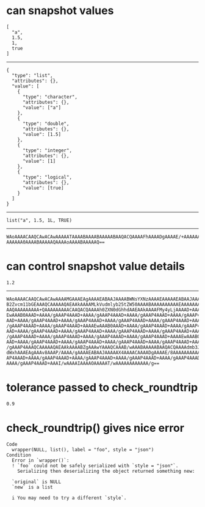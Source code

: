 # can snapshot values

    [
      "a",
      1.5,
      1,
      true
    ]

---

    {
      "type": "list",
      "attributes": {},
      "value": [
        {
          "type": "character",
          "attributes": {},
          "value": ["a"]
        },
        {
          "type": "double",
          "attributes": {},
          "value": [1.5]
        },
        {
          "type": "integer",
          "attributes": {},
          "value": [1]
        },
        {
          "type": "logical",
          "attributes": {},
          "value": [true]
        }
      ]
    }

---

    list("a", 1.5, 1L, TRUE)

---

    WAoAAAACAAQCAwACAwAAAAATAAAABAAAABAAAAABAAQACQAAAAFhAAAADgAAAAE/+AAAAAAA
    AAAAAA0AAAABAAAAAQAAAAoAAAABAAAAAQ==

# can control snapshot value details

    1.2

---

    WAoAAAACAAQCAwACAwAAAAMGAAAEAgAAAAEABAAJAAAABWNsYXNzAAAAEAAAAAEABAAJAAAA
    B2Zvcm11bGEAAAQCAAAAAQAEAAkAAAAMLkVudmlyb25tZW50AAAABAAAAAAAAAAEAAAAAAAA
    AAQAAAAAAAAA+QAAAAAAAAACAAQACQAAAAh0ZXN0dGhhdAAEAAkAAAAFMy4yLjAAAAD+AAAA
    EwAAAB0AAAD+AAAA/gAAAP4AAAD+AAAA/gAAAP4AAAD+AAAA/gAAAP4AAAD+AAAA/gAAAP4A
    AAD+AAAA/gAAAP4AAAD+AAAA/gAAAP4AAAD+AAAA/gAAAP4AAAD+AAAA/gAAAP4AAAD+AAAA
    /gAAAP4AAAD+AAAA/gAAAP4AAAD+AAAAEwAAAB0AAAD+AAAA/gAAAP4AAAD+AAAA/gAAAP4A
    AAD+AAAA/gAAAP4AAAD+AAAA/gAAAP4AAAD+AAAA/gAAAP4AAAD+AAAA/gAAAP4AAAD+AAAA
    /gAAAP4AAAD+AAAA/gAAAP4AAAD+AAAA/gAAAP4AAAD+AAAA/gAAAP4AAAD+AAAAEwAAAB0A
    AAD+AAAA/gAAAP4AAAD+AAAA/gAAAP4AAAD+AAAA/gAAAP4AAAD+AAAA/gAAAP4AAAD+AAAA
    /gAAAP4AAAQCAAAAAQAEAAkAAAABZgAAAwYAAAQCAAAB/wAAABAAAAABAAQACQAAAAdmb3Jt
    dWxhAAAEAgAAAv8AAAP/AAAA/gAAAAEABAAJAAAAAX4AAAACAAAADgAAAAE/8AAAAAAAAAAA
    AP4AAAD+AAAA/gAAAP4AAAD+AAAA/gAAAP4AAAD+AAAA/gAAAP4AAAD+AAAA/gAAAP4AAAD+
    AAAA/gAAAP4AAAD+AAAI/wAAAAIAAAAOAAAAAT/wAAAAAAAAAAAA/g==

# tolerance passed to check_roundtrip

    0.9

# check_roundtrip() gives nice error

    Code
      wrapper(NULL, list(), label = "foo", style = "json")
    Condition
      Error in `wrapper()`:
      ! `foo` could not be safely serialized with `style = "json"`.
        Serializing then deserializing the object returned something new:
      
      `original` is NULL
      `new` is a list
      
      i You may need to try a different `style`.


